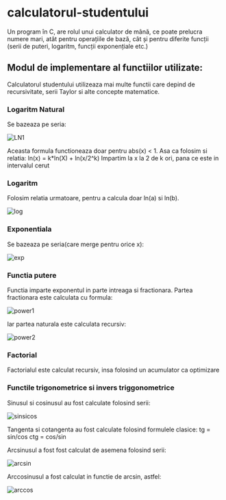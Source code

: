 # calculatorul-studentului
Un program în C, are rolul unui calculator de mână, ce poate prelucra numere mari, atât pentru operațiile de bază, cât și pentru diferite funcții (serii de puteri, logaritm, funcții exponențiale etc.)

## Modul de implementare al functiilor utilizate:

Calculatorul studentului utilizeaza mai multe functii care depind de recursivitate, 
serii Taylor si alte concepte matematice.

### Logaritm Natural
Se bazeaza pe seria:

![LN1](https://github.com/edwardnita/calculatorul-studentului/assets/118977068/ef3540cd-5fad-4270-b9f1-669726ff322d)

Aceasta formula functioneaza doar pentru abs(x) < 1. Asa ca folosim si relatia:
 ln(x) = k*ln(X) + ln(x/2^k)
Impartim la x la 2 de k ori, pana ce este in intervalul cerut

### Logaritm
Folosim relatia urmatoare, pentru a calcula doar ln(a) si ln(b).

![log](https://github.com/edwardnita/calculatorul-studentului/assets/118977068/b5488d77-576c-49a3-a801-4df62253be58)

### Exponentiala
Se bazeaza pe seria(care merge pentru orice x):

![exp](https://github.com/edwardnita/calculatorul-studentului/assets/118977068/7ccbf3fe-b4e7-46e7-bb49-1c497044793f)

### Functia putere
Functia imparte exponentul in parte intreaga si fractionara.
Partea fractionara este calculata cu formula:

![power1](https://github.com/edwardnita/calculatorul-studentului/assets/118977068/2f2f0b60-75a9-4339-bb52-3ccf9e96f5d2)

Iar partea naturala este calculata recursiv:

![power2](https://github.com/edwardnita/calculatorul-studentului/assets/118977068/d7bf72b7-2b6c-4196-b268-81e87f3ef390)

### Factorial
Factorialul este calculat recursiv, insa folosind un acumulator ca optimizare

### Functile trigonometrice si invers triggonometrice
Sinusul si cosinusul au fost calculate folosind serii:

![sinsicos](https://github.com/edwardnita/calculatorul-studentului/assets/118977068/a8abf474-e8a1-45d5-a73f-fd5794d74b30)

Tangenta si cotangenta au fost calculate folosind formulele clasice:
tg = sin/cos
ctg = cos/sin

Arcsinusul a fost fost calculat de asemena folosind serii:

![arcsin](https://github.com/edwardnita/calculatorul-studentului/assets/118977068/e1319931-9ebf-4687-a88b-d55d509728b7)

Arccosinusul a fost calculat in functie de arcsin, astfel:

![arccos](https://github.com/edwardnita/calculatorul-studentului/assets/118977068/8c438200-fbfc-4286-b72a-0ea12b4d369f)


